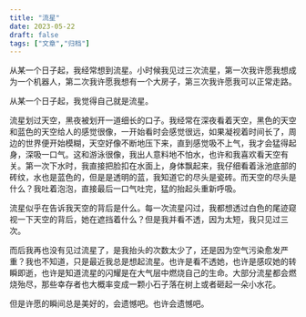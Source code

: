 ```yaml
---
title: "流星"
date: 2023-05-22
draft: false
tags: ["文章","归档"]
---
```


从某一个日子起，我经常想到流星。小时候我见过三次流星，第一次我许愿我想成为一个机器人，第二次我许愿我想有一个大房子，第三次我许愿我可以正常走路。

从某一个日子起，我觉得自己就是流星。

流星划过天空，黑夜被划开一道细长的口子。我经常在深夜看着天空，黑色的天空和蓝色的天空给人的感觉很像，一开始看时会感觉很远，如果凝视着时间长了，周边的世界便开始模糊，天空好像不断地压下来，直到感觉吸不上气，我才会猛得起身，深吸一口气。这和游泳很像，我出人意料地不怕水，也许和我喜欢看天空有关。第一次下水时，我直接把脸扣在水面上，身体飘起来，我仔细看着泳池底部的砖纹，水也是蓝色的，但是是透明的蓝，我知道它的尽头是瓷砖。而天空的尽头是什么？我吐着泡泡，直接最后一口气吐完，猛的抬起头重新呼吸。

流星似乎在告诉我天空的背后是什么。每一次流星闪过，我都想透过白色的尾迹窥视一下天空的背后，她在遮挡着什么？但是我并看不透，因为太短，我只见过三次。

而后我再也没有见过流星了，是我抬头的次数太少了，还是因为空气污染愈发严重？我也不知道，只是最近我总是想起流星。也许是看不透她，也许是感叹她的转瞬即逝，也许是知道流星的闪耀是在大气层中燃烧自己的生命。大部分流星都会燃烧殆尽，那些幸存者也大概率变成一颗小石子落在树上或者砸起一朵小水花。

但是许愿的瞬间总是美好的，会遗憾吧。也许会遗憾吧。